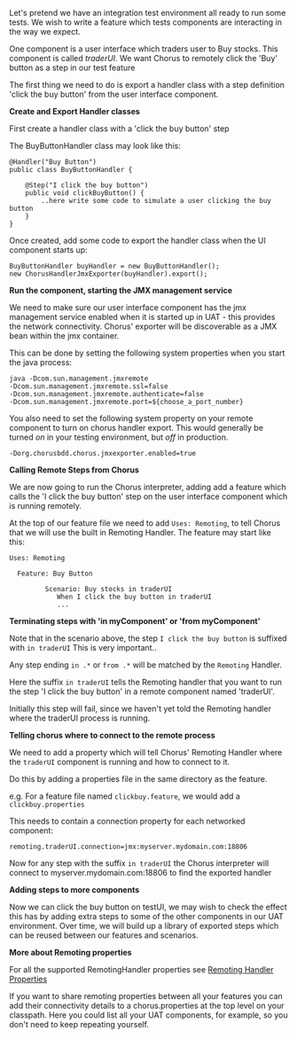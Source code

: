 Let's pretend we have an integration test environment all ready to run some tests. We wish to write a feature which tests components are interacting in the way we expect.

One component is a user interface which traders user to Buy stocks. This component is called *traderUI*. We want Chorus to remotely click the 'Buy' button as a step in our test feature

The first thing we need to do is export a handler class with a step definition 'click the buy button' from the user interface component. 

**Create and Export Handler classes**

First create a handler class with a 'click the buy button' step

The BuyButtonHandler class may look like this:

    @Handler("Buy Button")
    public class BuyButtonHandler {
     
        @Step("I click the buy button")
        public void clickBuyButton() {
            ..here write some code to simulate a user clicking the buy button
        }
    }

Once created, add some code to export the handler class when the UI component starts up:

	BuyButtonHandler buyHandler = new BuyButtonHandler();
	new ChorusHandlerJmxExporter(buyHandler).export();


**Run the component, starting the JMX management service**

We need to make sure our user interface component has the jmx management service enabled when it is started up in UAT - this provides the network connectivity. Chorus' exporter will be discoverable as a JMX bean within the jmx container. 
 
This can be done by setting the following system properties when you start the java process:

	java -Dcom.sun.management.jmxremote
	-Dcom.sun.management.jmxremote.ssl=false
	-Dcom.sun.management.jmxremote.authenticate=false
	-Dcom.sun.management.jmxremote.port=${choose_a_port_number}

You also need to set the following system property on your remote component to turn on chorus handler export. This would generally be turned *on* in your testing environment, but *off* in production.

	-Dorg.chorusbdd.chorus.jmxexporter.enabled=true


**Calling Remote Steps from Chorus**

We are now going to run the Chorus interpreter, adding add a feature which calls the 'I click the buy button' step on the user interface component which is running remotely. 

At the top of our feature file we need to add `Uses: Remoting`, to tell Chorus that we will use the built in Remoting Handler. The feature may start like this:

	Uses: Remoting

	  Feature: Buy Button 
          
             Scenario: Buy stocks in traderUI
                When I click the buy button in traderUI
                ...

**Terminating steps with 'in myComponent' or 'from myComponent'**

Note that in the scenario above, the step `I click the buy button` is suffixed with `in traderUI`
This is very important..

Any step ending `in .*` or `from .*` will be matched by the `Remoting` Handler.
  
Here the suffix `in traderUI` tells the Remoting handler that you want to run the step 'I click the buy button' in a remote component named 'traderUI'.
 
Initially this step will fail, since we haven't yet told the Remoting handler where the traderUI process is running.

**Telling chorus where to connect to the remote process**

We need to add a property which will tell Chorus' Remoting Handler where the `traderUI` component is running and how to connect to it.

Do this by adding a properties file in the same directory as the feature.
 
e.g. For a feature file named `clickbuy.feature`, we would add a `clickbuy.properties`

This needs to contain a connection property for each networked component:

	remoting.traderUI.connection=jmx:myserver.mydomain.com:18806

Now for any step with the suffix `in traderUI` the Chorus interpreter will connect to myserver.mydomain.com:18806 to find the exported handler

**Adding steps to more components**

Now we can click the buy button on testUI, we may wish to check the effect this has by adding extra steps to some of the other components in our UAT environment. Over time, we will build up a library of exported steps which can be reused between our features and scenarios.

**More about Remoting properties**

For all the supported RemotingHandler properties see [Remoting Handler Properties](RemotingHandlerProperties)

If you want to share remoting properties between all your features you can add their connectivity details to a chorus.properties at the top level on your classpath. Here you could list all your UAT components, for example, so you don't need to keep repeating yourself.


 

 


